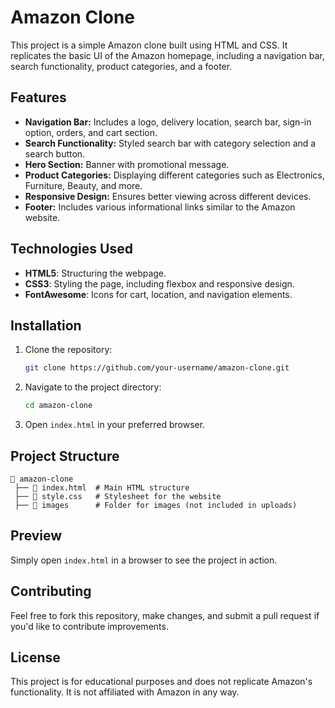 # Amazon Clone

This project is a simple Amazon clone built using HTML and CSS. It replicates the basic UI of the Amazon homepage, including a navigation bar, search functionality, product categories, and a footer.

## Features
- **Navigation Bar:** Includes a logo, delivery location, search bar, sign-in option, orders, and cart section.
- **Search Functionality:** Styled search bar with category selection and a search button.
- **Hero Section:** Banner with promotional message.
- **Product Categories:** Displaying different categories such as Electronics, Furniture, Beauty, and more.
- **Responsive Design:** Ensures better viewing across different devices.
- **Footer:** Includes various informational links similar to the Amazon website.

## Technologies Used
- **HTML5**: Structuring the webpage.
- **CSS3**: Styling the page, including flexbox and responsive design.
- **FontAwesome**: Icons for cart, location, and navigation elements.

## Installation
1. Clone the repository:
   ```bash
   git clone https://github.com/your-username/amazon-clone.git
   ```
2. Navigate to the project directory:
   ```bash
   cd amazon-clone
   ```
3. Open `index.html` in your preferred browser.

## Project Structure
```
📂 amazon-clone
 ├── 📄 index.html  # Main HTML structure
 ├── 📄 style.css   # Stylesheet for the website
 ├── 📂 images      # Folder for images (not included in uploads)
```

## Preview
Simply open `index.html` in a browser to see the project in action.

## Contributing
Feel free to fork this repository, make changes, and submit a pull request if you'd like to contribute improvements.

## License
This project is for educational purposes and does not replicate Amazon's functionality. It is not affiliated with Amazon in any way.


